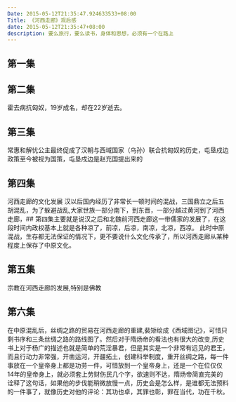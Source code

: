 ```yaml
---
Date: 2015-05-12T21:35:47.924633533+08:00
Title: 《河西走廊》观后感
date: 2015-05-12T21:35:47+08:00
description: 要么旅行，要么读书，身体和思想，必须有一个在路上
---
```


## 第一集

## 第二集
霍去病抗匈奴，19岁成名，却在22岁逝去。
## 第三集
常惠和解忧公主最终促成了汉朝与西域国家（乌孙）联合抗匈奴的历史，屯垦戍边政策至今被视为国策，屯垦戍边是赵充国提出来的
## 第四集
河西走廊的文化发展
汉以后国内经历了非常长一顿时间的混战，三国鼎立之后五胡混乱，为了躲避战乱,大家世族一部分南下，到东晋，一部分越过黄河到了河西走廊，## 第四集主要就是说汉之后和北魏前河西走廊这一带儒家的发展了，在这段时间内政权基本上就是各种凉了，前凉，后凉，南凉，北凉，西凉。
此时中原混战，生存都无法保证的情况下，更不要说什么文化传承了，所以河西走廊从某种程度上保存了中原文化。

## 第五集
宗教在河西走廊的发展,特别是佛教

## 第六集
在中原混乱后，丝绸之路的贸易在河西走廊的重建,裴矩绘成《西域图记》，可惜只剩书序和三条丝绸之路的路线图了。然后对于隋炀帝的看法也有很大的改变,历史书上对于杨广的描述也就是简单的荒淫暴君，但是其实是一个非常有远见的君王，而且行动力非常强，开凿运河，开疆拓土，创建科举制度，重开丝绸之路，每一件事放在一个皇帝身上都是功劳一件，可惜放到一个皇帝身上，还是一个在位仅仅14年的皇帝身上，就必须套上劳财伤民几个字，欲速则不达，隋炀帝简直完美的诠释了这句话，如果他的步伐能稍微放慢一点，历史会是怎么样，是谁都无法预料的一件事了，就像历史对他的评论：其功也卓，其罪也彰，罪在当代，功在千秋。
